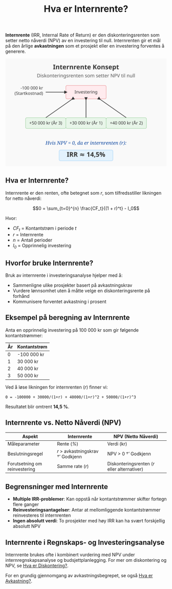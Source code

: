 ﻿---
title: "Hva er Internrente?"
seoTitle: "Hva er Internrente?"
description: '**Internrente** (IRR, Internal Rate of Return) er den diskonteringsrenten som setter netto nåverdi (NPV) av en investering til null. Internrenten gir et mål p...'
summary: "Definisjon av internrente (IRR), beregning, fordeler, begrensninger og sammenligning med NPV."
---

**Internrente** (IRR, Internal Rate of Return) er den diskonteringsrenten som setter netto nåverdi (NPV) av en investering til null. Internrenten gir et mål på den årlige **avkastningen** som et prosjekt eller en investering forventes å generere.

![Illustrasjon som viser konseptet internrente](internrente-image.svg)

## Hva er Internrente?

Internrente er den renten, ofte betegnet som _r_, som tilfredsstiller likningen for netto nåverdi:

```math
0 = \sum_{t=0}^{n} \frac{CF_t}{(1 + r)^t} - I_0
```

Hvor:
* _CF<sub>t</sub>_ = Kontantstrøm i periode _t_
* _r_ = Internrente
* _n_ = Antall perioder
* _I<sub>0</sub>_ = Opprinnelig investering

## Hvorfor bruke Internrente?

Bruk av internrente i investeringsanalyse hjelper med å:

* Sammenligne ulike prosjekter basert på avkastningskrav
* Vurdere lønnsomhet uten å måtte velge en diskonteringsrente på forhånd
* Kommunisere forventet avkastning i prosent

## Eksempel på beregning av Internrente

Anta en opprinnelig investering på 100 000 kr som gir følgende kontantstrømmer:

| År | Kontantstrøm |
|----|--------------|
| 0  | -100 000 kr  |
| 1  | 30 000 kr    |
| 2  | 40 000 kr    |
| 3  | 50 000 kr    |

Ved å løse likningen for internrenten (_r_) finner vi:

```text
0 = -100000 + 30000/(1+r) + 40000/(1+r)^2 + 50000/(1+r)^3
```

Resultatet blir omtrent **14,5 %**.

## Internrente vs. Netto Nåverdi (NPV)

| Aspekt                  | Internrente                      | NPV (Netto Nåverdi)                         |
|-------------------------|----------------------------------|----------------------------------------------|
| Måleparameter           | Rente (_%_)                      | Verdi (kr)                                   |
| Beslutningsregel        | _r_ > avkastningskrav †’ Godkjenn | NPV > 0 †’ Godkjenn                           |
| Forutsetning om reinvestering | Samme rate (_r_)               | Diskonteringsrenten (_r_ eller alternativer) |


## Begrensninger med Internrente

* **Multiple IRR-problemer**: Kan oppstå når kontantstrømmer skifter fortegn flere ganger
* **Reinvesteringsantagelser**: Antar at mellomliggende kontantstrømmer reinvesteres til internrenten
* **Ingen absolutt verdi**: To prosjekter med høy IRR kan ha svært forskjellig absolutt NPV

## Internrente i Regnskaps- og Investeringsanalyse

Internrente brukes ofte i kombinert vurdering med NPV under internregnskapsanalyse og budsjettplanlegging. For mer om diskontering og NPV, se [Hva er Diskontering?](/blogs/regnskap/hva-er-diskontering "Hva er Diskontering? En Guide til Nåverdi, NPV og Diskonteringsrente").

For en grundig gjennomgang av avkastningsbegrepet, se også [Hva er Avkastning?](/blogs/regnskap/hva-er-avkastning "Hva er Avkastning? Komplett Guide til Investeringsavkastning og Beregning").










